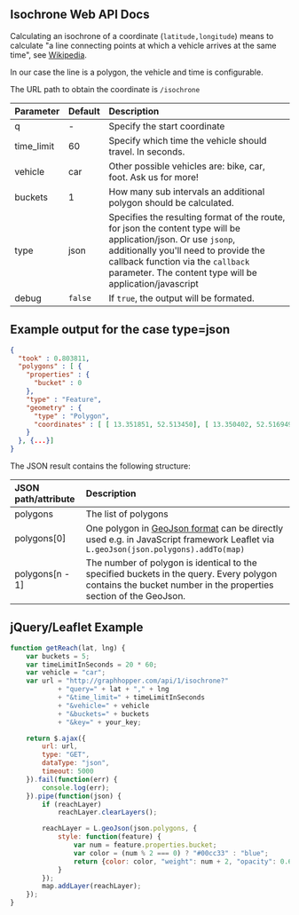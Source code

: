 ## Isochrone Web API Docs

Calculating an isochrone of a coordinate (`latitude,longitude`) means to calculate
"a line connecting points at which a vehicle arrives at the same time", see [Wikipedia](http://en.wikipedia.org/wiki/Isochrone_map).

In our case the line is a polygon, the vehicle and time is configurable.

The URL path to obtain the coordinate  is `/isochrone`

Parameter   | Default | Description
:-----------|:--------|:-----------
q           | -       | Specify the start coordinate
time_limit  | 60      | Specify which time the vehicle should travel. In seconds.
vehicle     | car     | Other possible vehicles are: bike, car, foot. Ask us for more!
buckets     | 1       | How many sub intervals an additional polygon should be calculated.
type        | json    | Specifies the resulting format of the route, for json the content type will be application/json. Or use `jsonp`, additionally you'll need to provide the callback function via the `callback` parameter. The content type will be application/javascript
debug       | `false` | If `true`, the output will be formated.

## Example output for the case type=json

```json
{
  "took" : 0.803811,
  "polygons" : [ {
    "properties" : {
      "bucket" : 0
    },
    "type" : "Feature",
    "geometry" : {
      "type" : "Polygon",
      "coordinates" : [ [ 13.351851, 52.513450], [ 13.350402, 52.516949], [ 13.352598, 52.522252], ... ]
    }
  }, {...}]
}
```


The JSON result contains the following structure:

JSON path/attribute | Description
:-------------------|:------------
polygons             | The list of polygons
polygons[0]          | One polygon in [GeoJson format](http://en.wikipedia.org/wiki/GeoJSON) can be directly used e.g. in JavaScript framework Leaflet via `L.geoJson(json.polygons).addTo(map)`
polygons[n - 1]      | The number of polygon is identical to the specified buckets in the query. Every polygon contains the bucket number in the properties section of the GeoJson.


## jQuery/Leaflet Example

```javascript
function getReach(lat, lng) {
    var buckets = 5;
    var timeLimitInSeconds = 20 * 60;
    var vehicle = "car";
    var url = "http://graphhopper.com/api/1/isochrone?"
            + "query=" + lat + "," + lng
            + "&time_limit=" + timeLimitInSeconds
            + "&vehicle=" + vehicle
            + "&buckets=" + buckets
            + "&key=" + your_key;

    return $.ajax({
        url: url,
        type: "GET",
        dataType: "json",
        timeout: 5000
    }).fail(function(err) {
        console.log(err);
    }).pipe(function(json) {
        if (reachLayer)
            reachLayer.clearLayers();

        reachLayer = L.geoJson(json.polygons, {
            style: function(feature) {
                var num = feature.properties.bucket;
                var color = (num % 2 === 0) ? "#00cc33" : "blue";
                return {color: color, "weight": num + 2, "opacity": 0.6};
            }
        });
        map.addLayer(reachLayer);
    });
}
```